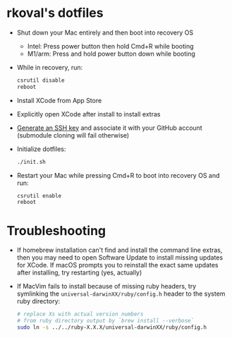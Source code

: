 # rkoval's dotfiles

- Shut down your Mac entirely and then boot into recovery OS
  - Intel: Press power button then hold Cmd+R while booting
  - M1/arm: Press and hold power button down while booting

- While in recovery, run:

  ```sh
  csrutil disable
  reboot
  ```

- Install XCode from App Store
- Explicitly open XCode after install to install extras
- [Generate an SSH key](https://help.github.com/articles/generating-a-new-ssh-key-and-adding-it-to-the-ssh-agent/) and associate it with your GitHub account (submodule cloning will fail otherwise)
- Initialize dotfiles:

  ```sh
  ./init.sh
  ```

- Restart your Mac while pressing Cmd+R to boot into recovery OS and run:

  ```sh
  csrutil enable
  reboot
  ```

# Troubleshooting

- If homebrew installation can't find and install the command line extras, then you may need to open Software Update to install missing updates for XCode. If macOS prompts you to reinstall the exact same updates after installing, try restarting (yes, actually)
- If MacVim fails to install because of missing ruby headers, try symlinking the `universal-darwinXX/ruby/config.h` header to the system ruby directory:

  ```sh
  # replace Xs with actual version numbers
  # from ruby directory output by `brew install --verbose`
  sudo ln -s ../../ruby-X.X.X/universal-darwinXX/ruby/config.h
  ```

